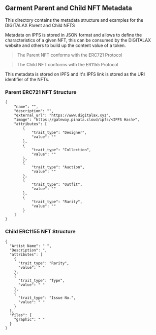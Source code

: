 ## Garment Parent and Child NFT Metadata

This directory contains the metadata structure and examples for the DIGITALAX Parent and Child NFTS

Metadata on IPFS is stored in JSON format and allows to define the characteristics of a given NFT, this can be consumed by the DIGITALAX website and others to build up the content value of a token.

>The Parent NFT conforms with the ERC721 Protocol

>The Child NFT conforms with the ER1155 Protocol

This metadata is stored on IPFS and it's IPFS link is stored as the URI identifier of the NFTs.

### Parent ERC721 NFT Structure
```
{
    "name": "",
    "description": "",
    "external_url": "https://www.digitalax.xyz",
    "image": "https://gateway.pinata.cloud/ipfs/<IPFS Hash>",
    "attributes": [
        {
            "trait_type": "Designer",
            "value": ""
        },
        {
            "trait_type": "Collection",
            "value": ""
        },
        {
            "trait_type": "Auction",
            "value": ""
        },
        {
            "trait_type": "Outfit",
            "value": ""
        },
        {
            "trait_type": "Rarity",
            "value": ""
        }
    ]
}
```

### Child ERC1155 NFT Structure
```
{
  "Artist Name": " ",
  "Description": ",
  "attributes": [
    {
      "trait_type": "Rarity",
      "value": " "
    },
    {
      "trait_type": "Type",
      "value": " "
    },
    {
      "trait_type": "Issue No.",
      "value": " "
    }
  ],
  "files": {
    "graphic": " "
  }
}
```